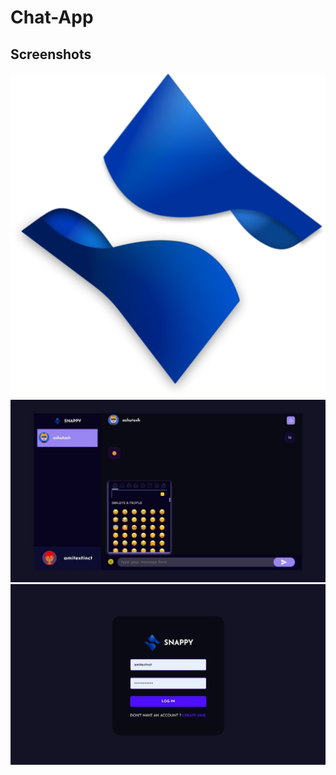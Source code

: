 # Chat-App
## Screenshots
![Logo](public/src/assets/logo.svg)
![App Screenshot](chatScreen.jpeg)
![App Screenshot](loginScreen.jpeg)
